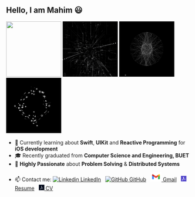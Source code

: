 ## Hello, I am Mahim 😃

<!--### Recent Graduate from Computer Science and Engineering, BUET. 😃 👋-->




<div class="row">
  <div class="column">
    <img src="assets/_1.gif" width="150" height="150" /> <img src="assets/_0.gif" width="150" height="150" /> <img src="assets/_2.gif" width="150" height="150" /> <img src="assets/_3.gif" width="150" height="150" />
  </div>
</div>

<!--<img src="assets/_1.gif" width="250" height="250" />-->

<!--**Mahim1997/Mahim1997** is a ✨ _special_ ✨ repository because its `README.md` (this file) appears on your GitHub profile.
Here are some ideas to get you started:
-->
<!-- - 🌱 Currently learning **PyTorch**, **Flutter** and the basics of **High Dimensional Data Management** -->
- 🌱 Currently learning about **Swift**, **UIKit** and **Reactive Programming** for **iOS development**
- 🎓 Recently graduated from **Computer Science and Engineering, BUET**
- 👯 **Highly Passionate** about **Problem Solving** & **Distributed Systems**
<!-- - 🔭 Currently working on research projects in the field of **Applied ML** -->

<!--- 👯 I’m looking to collaborate on research projects related to **Distributed Systems, Applied Algorithms in Security & Privacy**-->
<!-- - 🗯️ Research Interests include: **Applied Algorithms**, **Bioinformatics**, **High Dimensional Data Management**-->
<!--**NLP**, **CoMP 5G**, **Memory Management**  & Memory Management-->


- 📫 Contact me: [![Linkedin](https://i.stack.imgur.com/gVE0j.png) LinkedIn](https://www.linkedin.com/in/mahim-mahbub-0224431b2/)
&nbsp;
[![GitHub](https://i.stack.imgur.com/tskMh.png) GitHub](https://github.com/Mahim1997)
&nbsp;
[<img src="https://github.com/Mahim1997/Mahim1997/blob/main/assets/gmailLogo.svg" width="30" height="25"> Gmail](mailto:mahim.mahbub.97@gmail.com)
&nbsp;
[<img src="https://github.com/Mahim1997/Mahim1997/blob/main/assets/pdf-2.png" width="15" height="15"> Resume](https://drive.google.com/file/d/1Asz0m2uLtzas6dSpT-u7ORtuFg0mQ3PP/view?usp=sharing)
&nbsp;
[<img src="https://github.com/Mahim1997/Mahim1997/blob/main/assets/pdf-1-cropped.png" width="15" height="15"> CV](https://drive.google.com/file/d/14utuCMbdw4dHISASHANpezAABsjzDqPc/view?usp=sharing)
      
<!--[![Gmail](https://github.com/Mahim1997/Mahim1997/blob/main/assets/gmail.png){:height="25px" width="25px"} Gmail](mailto:mahim.mahbub.97@gmail.com)-->
    



